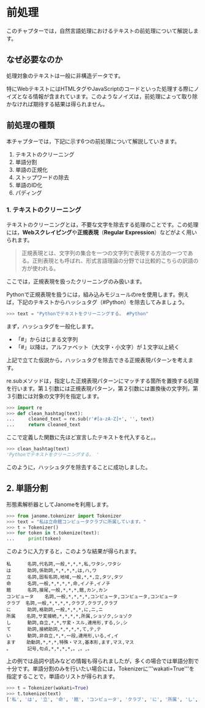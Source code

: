 # 前処理

このチャプターでは，自然言語処理におけるテキストの前処理について解説します。


## なぜ必要なのか
処理対象のテキストは一般に非構造データです。

特にWebテキストにはHTMLタグやJavaScriptのコードといった処理する際にノイズとなる情報が含まれています。このようなノイズは，前処理によって取り除かなければ期待する結果は得られません。


## 前処理の種類
本チャプターでは，下記に示す6つの前処理について解説していきます。

1. テキストのクリーニング
2. 単語分割
3. 単語の正規化
4. ストップワードの除去
5. 単語のID化
6. パディング


### 1. テキストのクリーニング
テキストのクリーニングとは，不要な文字を除去する処理のことです。この処理には，**Webスクレイピング**や**正規表現**（**Regular Expression**）などがよく用いられます。

> 正規表現とは、文字列の集合を一つの文字列で表現する方法の一つである。正則表現とも呼ばれ、形式言語理論の分野では比較的こちらの訳語の方が使われる。

ここでは，正規表現を扱ったクリーニングのみ扱います。

Pythonで正規表現を扱うには，組み込みモジュールのreを使用します。例えば，下記のテキストからハッシュタグ（#Python）を除去してみましょう。

```python
>>> text = "Pythonでテキストをクリーニングする。 #Python"
```

まず，ハッシュタグを一般化します。

* 「#」からはじまる文字列
* 「#」以降は，アルファベット（大文字・小文字）が１文字以上続く

上記で立てた仮説から，ハッシュタグを除去できる正規表現パターンを考えます。

re.subメソッドは，指定した正規表現パターンにマッチする箇所を置換する処理を行います。第１引数には正規表現パターン，第２引数には置換後の文字列，第３引数には対象の文字列を指定します。

```python
>>> import re
>>> def clean_hashtag(text):
...     cleaned_text = re.sub(r'#[a-zA-Z]+', '', text)
...     return cleaned_text
```

ここで定義した関数に先ほど宣言したテキストを代入すると。。

```python
>>> clean_hashtag(text)
'Pythonでテキストをクリーニングする。 '
```

このように，ハッシュタグを除去することに成功しました。


## 2. 単語分割
形態素解析器としてJanomeを利用します。

```python
>>> from janome.tokenizer import Tokenizer
>>> text = "私は立命館コンピュータクラブに所属しています。"
>>> t = Tokenizer()
>>> for token in t.tokenize(text):
...     print(token)
```

このように入力すると，このような結果が得られます。

```
私      名詞,代名詞,一般,*,*,*,私,ワタシ,ワタシ
は      助詞,係助詞,*,*,*,*,は,ハ,ワ
立      名詞,固有名詞,地域,一般,*,*,立,タツ,タツ
命      名詞,一般,*,*,*,*,命,イノチ,イノチ
館      名詞,接尾,一般,*,*,*,館,カン,カン
コンピュータ    名詞,一般,*,*,*,*,コンピュータ,コンピュータ,コンピュータ
クラブ  名詞,一般,*,*,*,*,クラブ,クラブ,クラブ
に      助詞,格助詞,一般,*,*,*,に,ニ,ニ
所属    名詞,サ変接続,*,*,*,*,所属,ショゾク,ショゾク
し      動詞,自立,*,*,サ変・スル,連用形,する,シ,シ
て      助詞,接続助詞,*,*,*,*,て,テ,テ
い      動詞,非自立,*,*,一段,連用形,いる,イ,イ
ます    助動詞,*,*,*,特殊・マス,基本形,ます,マス,マス
。      記号,句点,*,*,*,*,。,。,。
```

上の例では品詞や読みなどの情報も得られましたが，多くの場合では単語分割で十分です。単語分割のみを行いたい場合には，Tokenizerに'''wakati=True'''を指定することで，単語のリストが得られます。

```python
>>> t = Tokenizer(wakati=True)
>>> t.tokenize(text)
['私', 'は', '立', '命', '館', 'コンピュータ', 'クラブ', 'に', '所属', 'し', 'て', 'い', 'ます', '。']
```
